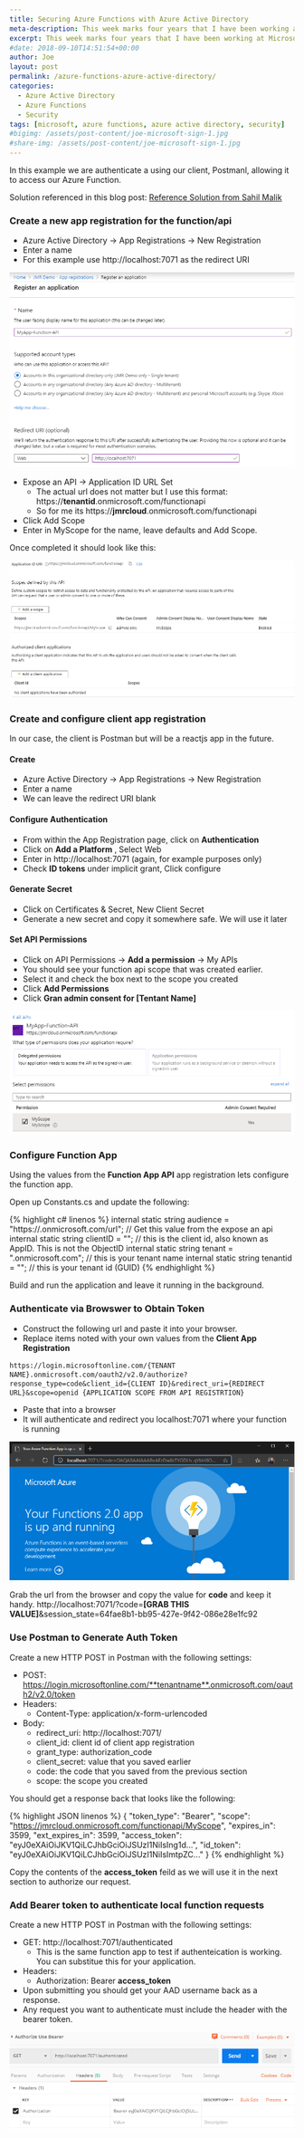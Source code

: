 ```yaml
---
title: Securing Azure Functions with Azure Active Directory
meta-description: This week marks four years that I have been working at Microsoft. It’s been an incredibly fun & humbling journey so far! In thinking about the past four years...
excerpt: This week marks four years that I have been working at Microsoft. It’s been an incredibly fun & humbling journey so far! In thinking about the past four years...
#date: 2018-09-10T14:51:54+00:00
author: Joe
layout: post
permalink: /azure-functions-azure-active-directory/
categories:
  - Azure Active Directory
  - Azure Functions
  - Security
tags: [microsoft, azure functions, azure active directory, security]
#bigimg: /assets/post-content/joe-microsoft-sign-1.jpg
#share-img: /assets/post-content/joe-microsoft-sign-1.jpg
---
```

In this example we are authenticate a using our client, Postmanl, allowing it to access our Azure Function.

Solution referenced in this blog post: [Reference Solution from Sahil Malik](https://github.com/Azure-Samples/ms-identity-dotnet-webapi-azurefunctions)

### Create a new app registration for the function/api

- Azure Active Directory -> App Registrations -> New Registration
- Enter a name
- For this example use http://localhost:7071 as the redirect URI

![Create new app registration](/assets/post-content/azaad/01-register-app.png)

- Expose an API -> Application ID URL Set
  - The actual url does not matter but I use this format: https://**tenantid**.onmicrosoft.com/functionapi
  - So for me its https://**jmrcloud**.onmicrosoft.com/functionapi
- Click Add Scope
- Enter in MyScope for the name, leave defaults and Add Scope.

Once completed it should look like this:

![Expose an API](/assets/post-content/azaad/02-expose-api.png)

### Create and configure client app registration

In our case, the client is Postman but will be a reactjs app in the future.

#### Create

- Azure Active Directory -> App Registrations -> New Registration
- Enter a name
- We can leave the redirect URI blank

#### Configure Authentication

- From within the App Registration page, click on **Authentication**
- Click on **Add a Platform** , Select Web
- Enter in http://localhost:7071 (again, for example purposes only)
- Check **ID tokens** under implicit grant, Click configure

#### Generate Secret

- Click on Certificates & Secret, New Client Secret
- Generate a new secret and copy it somewhere safe. We will use it later

#### Set API Permissions

- Click on API Permissions -> **Add a permission** -> My APIs
- You should see your function api scope that was created earlier.
- Select it and check the box next to the scope you created
- Click **Add Permissions**
- Click **Gran admin consent for [Tentant Name]**

![API Permissions](/assets/post-content/azaad/03-api-permissions.png)

### Configure Function App 

Using the values from the **Function App API** app registration lets configure the function app. 

Open up Constants.cs and update the following:

{% highlight c# linenos %}
internal static string audience = "https://<tenantname>.onmicrosoft.com/url"; // Get this value from the expose an api
internal static string clientID = "<appid>"; // this is the client id, also known as AppID. This is not the ObjectID
internal static string tenant = "<tenantname>.onmicrosoft.com"; // this is your tenant name
internal static string tenantid = "<tenantid>"; // this is your tenant id (GUID)
{% endhighlight %}

Build and run the application and leave it running in the background.

### Authenticate via Browswer to Obtain Token

- Construct the following url and paste it into your browser. 
- Replace items noted with your own values from the **Client App Registration**

```
https://login.microsoftonline.com/{TENANT NAME}.onmicrosoft.com/oauth2/v2.0/authorize?response_type=code&client_id={CLIENT ID}&redirect_uri={REDIRECT URL}&scope=openid {APPLICATION SCOPE FROM API REGISTRTION}
```

- Paste that into a browser
- It will authenticate and redirect you localhost:7071 where your function is running

![Local Function Running](/assets/post-content/azaad/04-localhost-code.png)

Grab the url from the browser and copy the value for **code** and keep it handy.
http://localhost:7071/?code=**[GRAB THIS VALUE]**&session_state=64fae8b1-bb95-427e-9f42-086e28e1fc92

### Use Postman to Generate Auth Token

Create a new HTTP POST in Postman with the following settings:

- POST: https://login.microsoftonline.com/**tenantname**.onmicrosoft.com/oauth2/v2.0/token
- Headers:
  - Content-Type: application/x-form-urlencoded
- Body:
  - redirect_uri: http://localhost:7071/
  - client_id: client id of client app registration
  - grant_type: authorization_code
  - client_secret: value that you saved earlier
  - code: the code that you saved from the previous section
  - scope: the scope you created

You should get a response back that looks like the following:

{% highlight JSON linenos %}
{
    "token_type": "Bearer",
    "scope": "https://jmrcloud.onmicrosoft.com/functionapi/MyScope",
    "expires_in": 3599,
    "ext_expires_in": 3599,
    "access_token": "eyJ0eXAiOiJKV1QiLCJhbGciOiJSUzI1NiIsIng1d...",
    "id_token": "eyJ0eXAiOiJKV1QiLCJhbGciOiJSUzI1NiIsImtpZC..."
}
{% endhighlight %}

Copy the contents of the **access_token** feild as we will use it in the next section to authorize our request.

### Add Bearer token to authenticate local function requests

Create a new HTTP POST in Postman with the following settings:

- GET: http://localhost:7071/authenticated
  - This is the same function app to test if authenteication is working. You can substitue this for your application.
- Headers:
  - Authorization: Bearer **access_token**
- Upon submitting you should get your AAD username back as a response.
- Any request you want to authenticate must include the header with the bearer token.

![Authorize using Bearer Token](/assets/post-content/azaad/05-bearer-token.png)